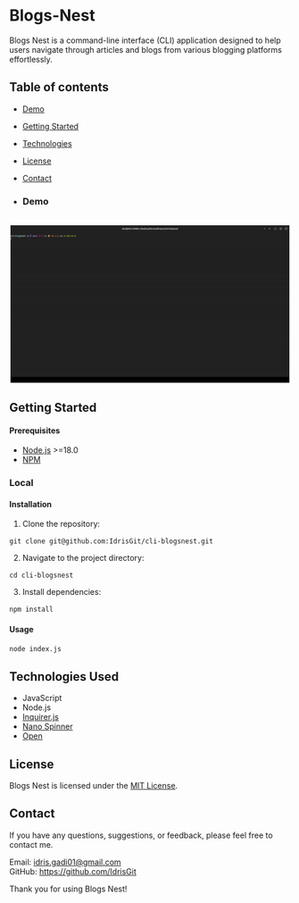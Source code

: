# Blogs-Nest

Blogs Nest is a command-line interface (CLI) application designed to help users navigate through articles and blogs from various blogging platforms effortlessly.

## Table of contents

- [Demo](#demo)
- [Getting Started](#getting-started)
- [Technologies](#technologies-used)
- [License](#license)
- [Contact](#contact)

- ### Demo

<p align="center">
	<br>
	<img src="./assets/demo.gif" width="500">
	<br>
</p>

## Getting Started

#### Prerequisites

- [Node.js](https://nodejs.org/) >=18.0
- [NPM](https://www.npmjs.com/)

### Local

#### Installation

1. Clone the repository:

```
git clone git@github.com:IdrisGit/cli-blogsnest.git
```

2. Navigate to the project directory:

```
cd cli-blogsnest
```

3. Install dependencies:

```
npm install
```

#### Usage

```
node index.js
```

## Technologies Used

- JavaScript
- Node.js
- [Inquirer.js](https://github.com/SBoudrias/Inquirer.js)
- [Nano Spinner](https://github.com/usmanyunusov/nanospinner)
- [Open](https://github.com/sindresorhus/open)

## License

Blogs Nest is licensed under the [MIT License](LICENSE.md).

## Contact

If you have any questions, suggestions, or feedback, please feel free to contact me.

Email: idris.gadi01@gmail.com  
GitHub: https://github.com/IdrisGit

Thank you for using Blogs Nest!
